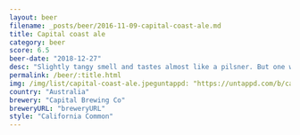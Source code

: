 ```yaml
---
layout: beer
filename: _posts/beer/2016-11-09-capital-coast-ale.md
title: Capital coast ale
category: beer
score: 6.5
beer-date: "2018-12-27"
desc: "Slightly tangy smell and tastes almost like a pilsner. But one with a subtle body and no aftertaste. Good for a hot day"
permalink: /beer/:title.html
img: /img/list/capital-coast-ale.jpeguntappd: "https://untappd.com/b/capital-brewing-co-coast-ale/1525458"
country: "Australia"
brewery: "Capital Brewing Co"
breweryURL: "breweryURL"
style: "California Common"
---
```

